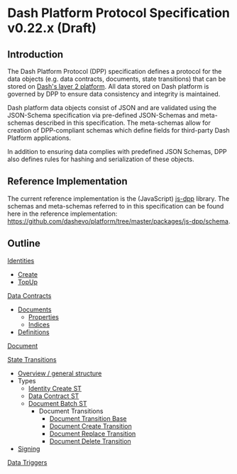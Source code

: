 # Dash Platform Protocol Specification v0.22.x (Draft)

## Introduction

The Dash Platform Protocol (DPP) specification defines a protocol for the data objects (e.g.  data
contracts, documents, state transitions) that can be stored on [Dash's layer 2
platform](https://dashplatform.readme.io/docs/introduction-what-is-dash-platform). All data stored
on Dash platform is governed by DPP to ensure data consistency and integrity is maintained.

Dash platform data objects consist of JSON and are validated using the JSON-Schema specification via
pre-defined JSON-Schemas and meta-schemas described in this specification. The meta-schemas allow
for creation of DPP-compliant schemas which define fields for third-party Dash Platform
applications.

In addition to ensuring data complies with predefined JSON Schemas, DPP also defines rules for
hashing and serialization of these objects.

## Reference Implementation

The current reference implementation is the (JavaScript)
[js-dpp](https://github.com/dashevo/platform/tree/master/packages/js-dpp) library. The schemas and
meta-schemas referred to in this specification can be found here in the reference implementation:
https://github.com/dashevo/platform/tree/master/packages/js-dpp/schema.

## Outline

[Identities](identity.md)

 - [Create](identity.md#identity-creation)
 - [TopUp](identity.md#identity-topup)

[Data Contracts](data-contract.md)

 - [Documents](data-contract.md#data-contract-documents)
   - [Properties](data-contract.md#document-properties)
   - [Indices](data-contract.md#document-indices)
 - [Definitions](data-contract.md#data-contract-definitions)

[Document](document.md)

[State Transitions](state-transition.md)

 - [Overview / general structure](state-transition.md)
 - Types
   - [Identity Create ST](identity.md#identity-creation)
   - [Data Contract ST](data-contract.md#data-contract-creation)
   - [Document Batch ST](document.md)
     - Document Transitions
       - [Document Transition Base](document.md#document-base-transition)
       - [Document Create Transition](document.md#document-create-transition)
       - [Document Replace Transition](document.md#document-replace-transition)
       - [Document Delete Transition](document.md#document-delete-transition)
 - [Signing](state-transition.md#state-transition-signing)

[Data Triggers](data-trigger.md)
